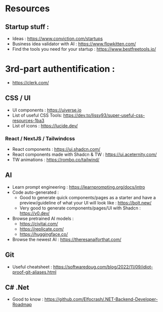 # Resources

## Startup stuff :
- Ideas : https://www.conviction.com/startups
- Business idea validator with AI : https://www.flowkitten.com/
- Find the tools you need for your startup : https://www.bestfreetools.io/

# 3rd-part authentification :
- https://clerk.com/

## CSS / UI
- UI components : https://uiverse.io
- List of useful CSS Tools: https://dev.to/lissy93/super-useful-css-resources-1ba3
- List of icons : https://lucide.dev/

### React / NextJS / Tailwindcss
- React components : https://ui.shadcn.com/
- React components made with Shadcn & TW : https://ui.aceternity.com/
- TW animations : https://rombo.co/tailwind/

## AI
- Learn prompt engineering : https://learnprompting.org/docs/intro
- Code auto-generated :
    - Good to generate quick components/pages as a starter and have a preview/guideline of what your UI will look like : https://bolt.new/
    - Very good to generate components/pages/UI with Shadcn : https://v0.dev/
- Browse pretrained AI models :
  - https://civitai.com/
  - https://replicate.com/
  - https://huggingface.co/
- Browse the newest AI : https://theresanaiforthat.com/

## Git
- Useful cheatsheet : https://softwaredoug.com/blog/2022/11/09/idiot-proof-git-aliases.html

## C# .Net
- Good to know : https://github.com/Elfocrash/.NET-Backend-Developer-Roadmap
